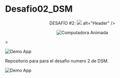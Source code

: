 # Desafio02_DSM
<p align="center">
 DESAFÍO #2: <img src="https://capsule-render.vercel.app/api?type=waving&color=0:aa00ff,100:00ccff&height=200&section=header&text=DESAFÍO%20%232&fontSize=40&fontColor=ffffff">
alt="Header" />
</p>

<p align="center">
  <img src="https://i.imgur.com/6bqgJ6g.gif" alt="Computadora Animada" />
</p>
>


![Demo App](https://user-images.githubusercontent.com/73097560/115834477-dbab4500-a447-11eb-908a-139a6edaec5c.gif)


Repositorio para para el desafio numero 2 de DSM.


![Demo App](https://user-images.githubusercontent.com/73097560/115834477-dbab4500-a447-11eb-908a-139a6edaec5c.gif)
